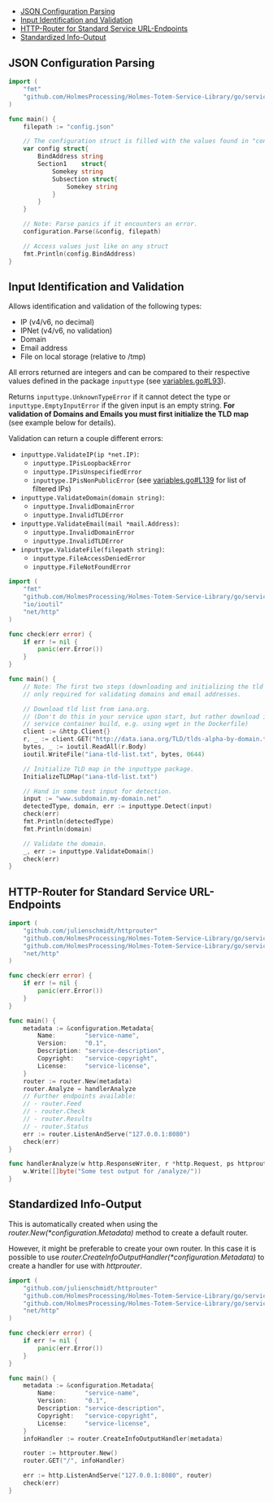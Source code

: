 ##

- [JSON Configuration Parsing](#json-configuration-parsing)
- [Input Identification and Validation](#input-identification-and-validation)
- [HTTP-Router for Standard Service URL-Endpoints](#http-router-for-standard-service-url-endpoints)
- [Standardized Info-Output](#standardized-info-output)


## JSON Configuration Parsing

```go
import (
    "fmt"
    "github.com/HolmesProcessing/Holmes-Totem-Service-Library/go/services/configuration"
)

func main() {
    filepath := "config.json"

    // The configuration struct is filled with the values found in "config.json"
    var config struct{
        BindAddress string
        Section1    struct{
            Somekey string
            Subsection struct{
                Somekey string
            }
        }
    }

    // Note: Parse panics if it encounters an error.
    configuration.Parse(&config, filepath)

    // Access values just like on any struct
    fmt.Println(config.BindAddress)
}
```


## Input Identification and Validation

Allows identification and validation of the following types:
- IP (v4/v6, no decimal)
- IPNet (v4/v6, no validation)
- Domain
- Email address
- File on local storage (relative to /tmp)

All errors returned are integers and can be compared to their respective values
defined in the package `inputtype` (see [variables.go#L93](https://github.com/HolmesProcessing/Holmes-Totem-Service-Library/blob/master/go/services/inputtype/variables.go#L93)).

Returns `inputtype.UnknownTypeError` if it cannot detect the type or
`inputtype.EmptyInputError` if the given input is an empty string.
**For validation of Domains and Emails you must first initialize the TLD map**
(see example below for details).

Validation can return a couple different errors:
- `inputtype.ValidateIP(ip *net.IP)`:
  - `inputtype.IPisLoopbackError`
  - `inputtype.IPisUnspecifiedError`
  - `inputtype.IPisNonPublicError` (see [variables.go#L139](https://github.com/HolmesProcessing/Holmes-Totem-Service-Library/blob/master/go/services/inputtype/variables.go#L139) for list of filtered IPs)
- `inputtype.ValidateDomain(domain string)`:
  - `inputtype.InvalidDomainError`
  - `inputtype.InvalidTLDError`
- `inputtype.ValidateEmail(mail *mail.Address)`:
  - `inputtype.InvalidDomainError`
  - `inputtype.InvalidTLDError`
- `inputtype.ValidateFile(filepath string)`:
  - `inputtype.FileAccessDeniedError`
  - `inputtype.FileNotFoundError`


```go
import (
    "fmt"
    "github.com/HolmesProcessing/Holmes-Totem-Service-Library/go/services/inputtype"
    "io/ioutil"
    "net/http"
)

func check(err error) {
    if err != nil {
        panic(err.Error())
    }
}

func main() {
    // Note: The first two steps (downloading and initializing the tld list) are
    // only required for validating domains and email addresses.

    // Download tld list from iana.org.
    // (Don't do this in your service upon start, but rather download it in the
    // service container build, e.g. using wget in the Dockerfile)
    client := &http.Client{}
    r, _ := client.GET("http://data.iana.org/TLD/tlds-alpha-by-domain.txt")
    bytes, _ := ioutil.ReadAll(r.Body)
    ioutil.WriteFile("iana-tld-list.txt", bytes, 0644)

    // Initialize TLD map in the inputtype package.
    InitializeTLDMap("iana-tld-list.txt")

    // Hand in some test input for detection.
    input := "www.subdomain.my-domain.net"
    detectedType, domain, err := inputtype.Detect(input)
    check(err)
    fmt.Println(detectedType)
    fmt.Println(domain)

    // Validate the domain.
    _, err := inputtype.ValidateDomain()
    check(err)
}
```


## HTTP-Router for Standard Service URL-Endpoints

```go
import (
    "github.com/julienschmidt/httprouter"
    "github.com/HolmesProcessing/Holmes-Totem-Service-Library/go/services/configuration"
    "github.com/HolmesProcessing/Holmes-Totem-Service-Library/go/services/router"
    "net/http"
)

func check(err error) {
    if err != nil {
        panic(err.Error())
    }
}

func main() {
    metadata := &configuration.Metadata{
        Name:        "service-name",
        Version:     "0.1",
        Description: "service-description",
        Copyright:   "service-copyright",
        License:     "service-license",
    }
    router := router.New(metadata)
    router.Analyze = handlerAnalyze
    // Further endpoints available:
    // - router.Feed
    // - router.Check
    // - router.Results
    // - router.Status
    err := router.ListenAndServe("127.0.0.1:8080")
    check(err)
}

func handlerAnalyze(w http.ResponseWriter, r *http.Request, ps httprouter.Params) {
    w.Write([]byte("Some test output for /analyze/"))
}
```


## Standardized Info-Output

This is automatically created when using the _router.New(*configuration.Metadata)_
method to create a default router.

However, it might be preferable to create your own router. In this case it is
possible to use _router.CreateInfoOutputHandler(*configuration.Metadata)_ to create
a handler for use with _httprouter_.

```go
import (
    "github.com/julienschmidt/httprouter"
    "github.com/HolmesProcessing/Holmes-Totem-Service-Library/go/services/configuration"
    "github.com/HolmesProcessing/Holmes-Totem-Service-Library/go/services/router"
    "net/http"
)

func check(err error) {
    if err != nil {
        panic(err.Error())
    }
}

func main() {
    metadata := &configuration.Metadata{
        Name:        "service-name",
        Version:     "0.1",
        Description: "service-description",
        Copyright:   "service-copyright",
        License:     "service-license",
    }
    infoHandler := router.CreateInfoOutputHandler(metadata)

    router := httprouter.New()
    router.GET("/", infoHandler)

    err := http.ListenAndServe("127.0.0.1:8080", router)
    check(err)
}
```
